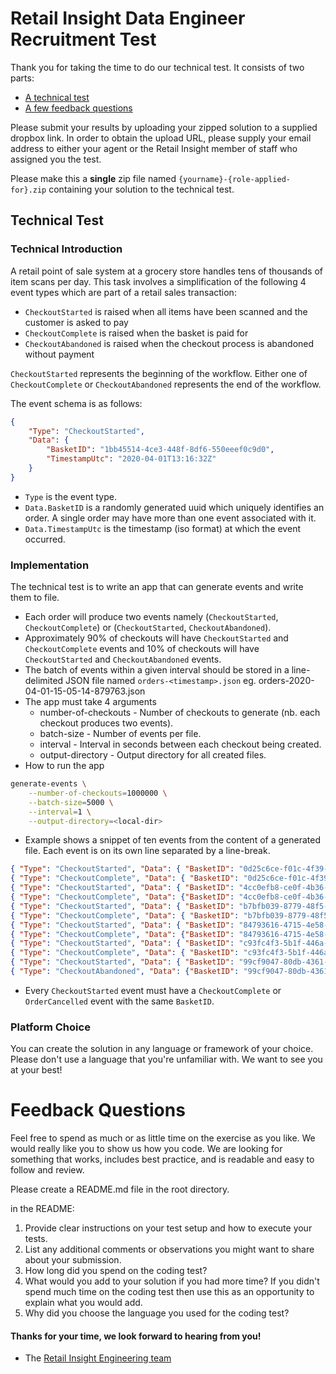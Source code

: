 Retail Insight Data Engineer Recruitment Test
==================================

Thank you for taking the time to do our technical test. It consists of two parts:

* [A technical test](#technical-test)
* [A few feedback questions](#feedback-questions)

Please submit your results by uploading your zipped solution to a supplied dropbox link. In order to obtain the upload URL, please supply your email address to either your agent or the Retail Insight member of staff who assigned you the test.

Please make this a **single** zip file named `{yourname}-{role-applied-for}.zip` containing your solution to the technical test.

## Technical Test

### Technical Introduction
A retail point of sale system at a grocery store handles tens of thousands of item scans per day. This task involves a simplification of the following 4 event types which are part of a retail sales transaction:
- `CheckoutStarted` is raised when all items have been scanned and the customer is asked to pay
- `CheckoutComplete` is raised when the basket is paid for
- `CheckoutAbandoned` is raised when the checkout process is abandoned without payment

`CheckoutStarted` represents the beginning of the workflow. Either one of `CheckoutComplete` or `CheckoutAbandoned` represents the end of the workflow.

The event schema is as follows:

```json
{
    "Type": "CheckoutStarted",
    "Data": {
        "BasketID": "1bb45514-4ce3-448f-8df6-550eeef0c9d0",
        "TimestampUtc": "2020-04-01T13:16:32Z"
    }
}
```

- `Type` is the event type.
- `Data.BasketID` is a randomly generated uuid which uniquely identifies an order. A single order may have more than one event associated with it.
- `Data.TimestampUtc` is the timestamp (iso format) at which the event occurred.

### Implementation
The technical test is to write an app that can generate events and write them to file.

* Each order will produce two events namely (`CheckoutStarted`, `CheckoutComplete`) or (`CheckoutStarted`, `CheckoutAbandoned`).
* Approximately 90% of checkouts will have `CheckoutStarted` and `CheckoutComplete` events and 10% of checkouts will have  `CheckoutStarted` and `CheckoutAbandoned` events.
* The batch of events within a given interval should be stored in a line-delimited JSON file named `orders-<timestamp>.json` eg. orders-2020-04-01-15-05-14-879763.json
* The app must take 4 arguments
    * number-of-checkouts - Number of checkouts to generate (nb. each checkout produces two events).
    * batch-size - Number of events per file.
    * interval - Interval in seconds between each checkout being created.
    * output-directory - Output directory for all created files.
* How to run the app

```bash
generate-events \
    --number-of-checkouts=1000000 \
    --batch-size=5000 \
    --interval=1 \
    --output-directory=<local-dir>
```

* Example shows a snippet of ten events from the content of a generated file. Each event is on its own line separated by a line-break.

```json
{ "Type": "CheckoutStarted", "Data": { "BasketID": "0d25c6ce-f01c-4f39-8d93-168428c92153", "TimestampUtc": "2020-04-14T19:12:32Z" } }
{ "Type": "CheckoutComplete", "Data": { "BasketID": "0d25c6ce-f01c-4f39-8d93-168428c92153", "TimestampUtc": "2020-04-14T19:12:32Z"} }
{ "Type": "CheckoutStarted", "Data": { "BasketID": "4cc0efb8-ce0f-4b36-afe6-f7a6ad3639c7", "TimestampUtc": "2020-04-14T19:12:33Z" } }
{ "Type": "CheckoutComplete", "Data": {"BasketID": "4cc0efb8-ce0f-4b36-afe6-f7a6ad3639c7", "TimestampUtc": "2020-04-14T19:12:33Z"} }
{ "Type": "CheckoutStarted", "Data": { "BasketID": "b7bfb039-8779-48f5-86fa-808ae277a503", "TimestampUtc": "2020-04-14T19:12:34Z" } }
{ "Type": "CheckoutComplete", "Data": { "BasketID": "b7bfb039-8779-48f5-86fa-808ae277a503", "TimestampUtc": "2020-04-14T19:12:34Z"} }
{ "Type": "CheckoutStarted", "Data": { "BasketID": "84793616-4715-4e58-910b-4298cf24b632", "TimestampUtc": "2020-04-14T19:12:35Z" } }
{ "Type": "CheckoutComplete", "Data": {"BasketID": "84793616-4715-4e58-910b-4298cf24b632", "TimestampUtc": "2020-04-14T19:12:35Z"} }
{ "Type": "CheckoutStarted", "Data": { "BasketID": "c93fc4f3-5b1f-446a-9438-55f1ce0f0a3e", "TimestampUtc": "2020-04-14T19:12:36Z" } }
{ "Type": "CheckoutComplete", "Data": { "BasketID": "c93fc4f3-5b1f-446a-9438-55f1ce0f0a3e", "TimestampUtc": "2020-04-14T19:12:36Z"} }
{ "Type": "CheckoutStarted", "Data": { "BasketID": "99cf9047-80db-4361-869f-cbbd39fef463", "TimestampUtc": "2020-04-14T19:12:37Z" } }
{ "Type": "CheckoutAbandoned", "Data": {"BasketID": "99cf9047-80db-4361-869f-cbbd39fef463", "TimestampUtc": "2020-04-14T19:12:37Z"} }
```

* Every `CheckoutStarted` event must have a `CheckoutComplete` or `OrderCancelled` event with the same `BasketID`.

### Platform Choice

You can create the solution in any language or framework of your choice. Please don't use a language that you're unfamiliar with. We want to see you at your best!

# Feedback Questions

Feel free to spend as much or as little time on the exercise as you like. We would really like you to show us how you code. We are looking for something that works, includes best practice, and is readable and easy to follow and review.

Please create a README.md file in the root directory.

in the README:

1. Provide clear instructions on your test setup and how to execute your tests.
1. List any additional comments or observations you might want to share about your submission.
1. How long did you spend on the coding test?
1. What would you add to your solution if you had more time? If you didn't spend much time on the coding test then use this as an opportunity to explain what you would add.
1. Why did you choose the language you used for the coding test?

#### Thanks for your time, we look forward to hearing from you!
- The [Retail Insight Engineering team](https://ri-team.com)